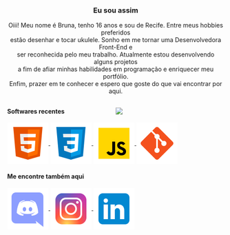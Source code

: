   
  <h3 align="center">Eu sou assim</h3>

 <p align="center" width="50%"> Oiii! Meu nome é Bruna, tenho 16 anos e sou de Recife. Entre meus hobbies preferidos <br> estão desenhar e tocar ukulele. Sonho em me tornar uma Desenvolvedora Front-End e <br> ser reconhecida pelo meu trabalho. Atualmente estou desenvolvendo alguns projetos <br> a fim de afiar minhas habilidades em programação e enriquecer meu portfólio. <br> Enfim, prazer em te conhecer e espero que goste do que vai encontrar por aqui. </p>
  
  ##
  
  <img align="right" width="50%" src="https://cdn.discordapp.com/attachments/925439012397809694/992946178624852078/Img_BruCamps.png">
  
  
  
  #### Softwares recentes
  
  <div>
  <a href="https://www.linkedin.com/in/bruna-campos-a40418219/">
    <img align="center" src="https://github.com/BruCamps/BruCamps/blob/main/src/images/icons/softwares/html5.svg" />
  </a>
  <a href="https://discord.gg/tN5vvDZ7jz">
    <img align="center" src="https://github.com/BruCamps/BruCamps/blob/main/src/images/icons/softwares/css3.svg" />
  </a>
  <a href="belac@etepd.com">
    <img align="center" src="https://github.com/BruCamps/BruCamps/blob/main/src/images/icons/softwares/javascript.svg" />
  </a>
  <a href="https://www.instagram.com/brucamps_095/">
    <img align="center" src="https://github.com/BruCamps/BruCamps/blob/main/src/images/icons/softwares/git.svg" />
  </a>
  </div>

  
  #### Me encontre também aqui
  
  <div>
    <a href="https://discord.gg/tN5vvDZ7jz">
      <img align="center" src="https://github.com/BruCamps/BruCamps/blob/main/src/images/icons/redes-sociais/discord-2.svg" />
    </a>
    <a href="https://www.instagram.com/brucamps_095/">
      <img align="center" src="https://github.com/BruCamps/BruCamps/blob/main/src/images/icons/redes-sociais/instagram.svg" />
    </a>
    <a href="https://www.linkedin.com/in/bruna-campos-a40418219/">
      <img align="center" src="https://github.com/BruCamps/BruCamps/blob/main/src/images/icons/redes-sociais/linkedin.svg" />
    </a>
  </div>
  
 
